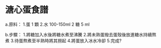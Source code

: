 # 溏心蛋食譜

a.原料：
 1.蛋 1 顆
 2.水 100-150ml
 2 糖 5 ml

b.步驟：
  1.將糖加入水後將糖水煮至沸騰
  2.將未熟蛋撥去蛋殼後放進糖水持續熬煮
  3.待蛋熬煮至半熟時將其撈起
  4.將蛋放入冰水冷卻
  5.完成?
